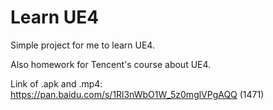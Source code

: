 # Learn UE4

Simple project for me to learn UE4.

Also homework for Tencent's course about UE4.

Link of .apk and .mp4: https://pan.baidu.com/s/1Rl3nWbO1W_5z0mglVPgAQQ (1471)